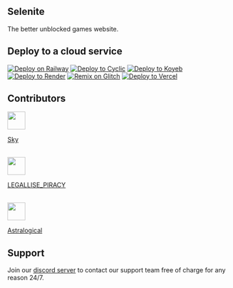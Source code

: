## Selenite
The better unblocked games website.
## Deploy to a cloud service
[![Deploy on Railway](https://binbashbanana.github.io/deploy-buttons/buttons/remade/railway.svg)](https://railway.app/new/template?template=https://gitlab.com/skysthelimit.dev/selenite)
[![Deploy to Cyclic](https://binbashbanana.github.io/deploy-buttons/buttons/remade/cyclic.svg)](https://app.cyclic.sh/api/app/deploy/selenite-cc/selenite)
[![Deploy to Koyeb](https://binbashbanana.github.io/deploy-buttons/buttons/remade/koyeb.svg)](https://app.koyeb.com/deploy?type=git&repository=gitlab.com/skysthelimit.dev/selenite&branch=main&name=selenite)
[![Deploy to Render](https://binbashbanana.github.io/deploy-buttons/buttons/remade/render.svg)](https://render.com/deploy?repo=https://gitlab.com/skysthelimit.dev/selenite)
[![Remix on Glitch](https://binbashbanana.github.io/deploy-buttons/buttons/remade/glitch.svg)](https://glitch.com/edit/#!/import/github/selenite-cc/selenite)
[![Deploy to Vercel](https://binbashbanana.github.io/deploy-buttons/buttons/remade/vercel.svg)](https://vercel.com/new/clone?repository-url=https://gitlab.com/skysthelimit.dev/selenite)
## Contributors
<img height="40px" width="40px" src="https://avatars.githubusercontent.com/u/64362346?v=4"></img>
<a href="https://github.com/skysthelimitt"><p>Sky</p></a><br>
<img height="40px" width="40px" src="https://cdn.discordapp.com/avatars/578300487678558208/e3ae410d681e77823c1df58a6d7ccab9?size=1024"></img>
<a href="https://codeberg.org/LEGALISE_PIRACY"><p>LEGALLISE_PIRACY</p></a><br>
<img height="40px" width="40px" src="https://cdn.discordapp.com/avatars/510677660775743500/79bb34e1537d9e670db4a0ea2ad6f56f?size=1024"></img>
<a href="https://github.com/a456pur"><p>Astralogical</p></a>

## Support
Join our [discord server](https://discord.gg/WDZhkdFyF4) to contact our support team free of charge for any reason 24/7.
